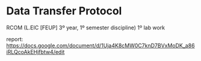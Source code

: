 # Data Transfer Protocol

RCOM (L.EIC [FEUP] 3º year, 1º semester discipline) 1º lab work

report: https://docs.google.com/document/d/1Uja4K8cMW0C7knD7BVxMoDK_a86iRLQcoAkEHjfbtw4/edit
